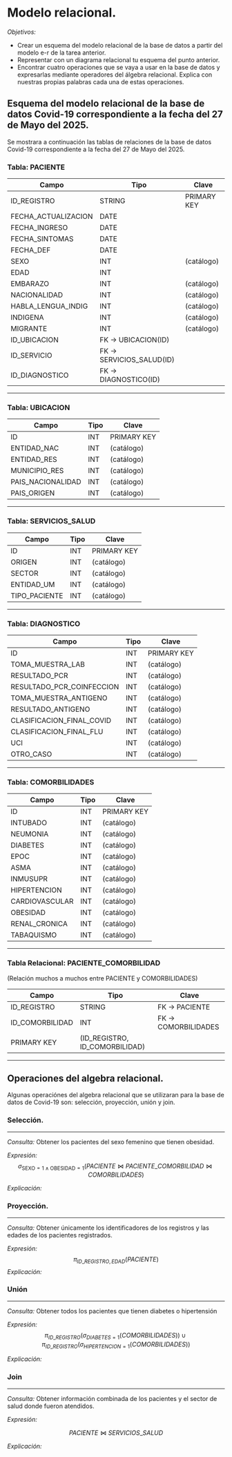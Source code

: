 # Modelo relacional. 

_*Objetivos:*_
- Crear un esquema del modelo relacional de la base de datos a partir del modelo e-r de la tarea anterior.
- Representar con un diagrama relacional tu esquema del punto anterior.
- Encontrar cuatro operaciones que se vaya a usar en la base de datos y expresarlas mediante operadores del álgebra relacional. Explica con nuestras propias palabras cada una de estas operaciones.

## Esquema del modelo relacional de la base de datos Covid-19 correspondiente a la fecha del 27 de Mayo del 2025. 
Se mostrara a continuación las tablas de relaciones de la base de datos Covid-19 correspondiente a la fecha del 27 de Mayo del 2025.

### Tabla: PACIENTE

| Campo                  | Tipo     | Clave         |
|------------------------|----------|---------------|
| ID_REGISTRO           | STRING   | PRIMARY KEY   |
| FECHA_ACTUALIZACION   | DATE     |               |
| FECHA_INGRESO         | DATE     |               |
| FECHA_SINTOMAS        | DATE     |               |
| FECHA_DEF             | DATE     |               |
| SEXO                  | INT      | (catálogo)     |
| EDAD                  | INT      |               |
| EMBARAZO              | INT      | (catálogo)     |
| NACIONALIDAD          | INT      | (catálogo)     |
| HABLA_LENGUA_INDIG    | INT      | (catálogo)     |
| INDIGENA              | INT      | (catálogo)     |
| MIGRANTE              | INT      | (catálogo)     |
| ID_UBICACION          | FK → UBICACION(ID) |
| ID_SERVICIO           | FK → SERVICIOS_SALUD(ID) |
| ID_DIAGNOSTICO        | FK → DIAGNOSTICO(ID)     |

---

### Tabla: UBICACION

| Campo             | Tipo   | Clave       |
|-------------------|--------|-------------|
| ID                | INT    | PRIMARY KEY |
| ENTIDAD_NAC       | INT    | (catálogo)   |
| ENTIDAD_RES       | INT    | (catálogo)   |
| MUNICIPIO_RES     | INT    | (catálogo)   |
| PAIS_NACIONALIDAD | INT    | (catálogo)   |
| PAIS_ORIGEN       | INT    | (catálogo)   |

---

### Tabla: SERVICIOS_SALUD

| Campo         | Tipo   | Clave       |
|---------------|--------|-------------|
| ID            | INT    | PRIMARY KEY |
| ORIGEN        | INT    | (catálogo)   |
| SECTOR        | INT    | (catálogo)   |
| ENTIDAD_UM    | INT    | (catálogo)   |
| TIPO_PACIENTE | INT    | (catálogo)   |

---

### Tabla: DIAGNOSTICO

| Campo                        | Tipo   | Clave       |
|------------------------------|--------|-------------|
| ID                           | INT    | PRIMARY KEY |
| TOMA_MUESTRA_LAB             | INT    | (catálogo)   |
| RESULTADO_PCR                | INT    | (catálogo)   |
| RESULTADO_PCR_COINFECCION    | INT    | (catálogo)   |
| TOMA_MUESTRA_ANTIGENO        | INT    | (catálogo)   |
| RESULTADO_ANTIGENO           | INT    | (catálogo)   |
| CLASIFICACION_FINAL_COVID    | INT    | (catálogo)   |
| CLASIFICACION_FINAL_FLU      | INT    | (catálogo)   |
| UCI                          | INT    | (catálogo)   |
| OTRO_CASO                    | INT    | (catálogo)   |

---

### Tabla: COMORBILIDADES

| Campo            | Tipo   | Clave       |
|------------------|--------|-------------|
| ID               | INT    | PRIMARY KEY |
| INTUBADO         | INT    | (catálogo)   |
| NEUMONIA         | INT    | (catálogo)   |
| DIABETES         | INT    | (catálogo)   |
| EPOC             | INT    | (catálogo)   |
| ASMA             | INT    | (catálogo)   |
| INMUSUPR         | INT    | (catálogo)   |
| HIPERTENCION     | INT    | (catálogo)   |
| CARDIOVASCULAR   | INT    | (catálogo)   |
| OBESIDAD         | INT    | (catálogo)   |
| RENAL_CRONICA    | INT    | (catálogo)   |
| TABAQUISMO       | INT    | (catálogo)   |

---

### Tabla Relacional: PACIENTE_COMORBILIDAD

(Relación muchos a muchos entre PACIENTE y COMORBILIDADES)

| Campo           | Tipo   | Clave              |
|-----------------|--------|--------------------|
| ID_REGISTRO     | STRING | FK → PACIENTE      |
| ID_COMORBILIDAD | INT    | FK → COMORBILIDADES |
| PRIMARY KEY     | (ID_REGISTRO, ID_COMORBILIDAD) |

---

## Operaciones del algebra relacional. 

Algunas operaciónes del algebra relacional que se utilizaran para la base de datos de Covid-19 son: selección, proyección, unión y join.

### Selección.
---
*Consulta:* Obtener los pacientes del sexo femenino que tienen obesidad.

*Expresión:* 
$$
\displaystyle
\sigma_{\text{SEXO} = 1 \land \text{OBESIDAD} = 1}
\left( PACIENTE \bowtie PACIENTE\_COMORBILIDAD \bowtie COMORBILIDADES \right)
$$

*Explicación:*
 
### Proyección.
---
*Consulta:* Obtener únicamente los identificadores de los registros y las edades de los pacientes registrados.

*Expresión:* 
$$
\displaystyle
\pi_{ID\_REGISTRO , EDAD}(PACIENTE)
$$
*Explicación:*

### Unión
---
*Consulta:* Obtener todos los pacientes que tienen diabetes o hipertensión

*Expresión:* 
$$
\displaystyle
\pi_{ID\_REGISTRO} \left( 
  \sigma_{DIABETES=1}(COMORBILIDADES) 
\right)
\cup
\pi_{ID\_REGISTRO} \left( 
  \sigma_{HIPERTENCION=1}(COMORBILIDADES) 
\right)
$$

*Explicación:*

### Join
---
*Consulta:* Obtener información combinada de los pacientes y el sector de salud donde fueron atendidos. 

*Expresión:* 

$$
\displaystyle
 PACIENTE
\bowtie 
SERVICIOS\_SALUD 
$$

*Explicación:*